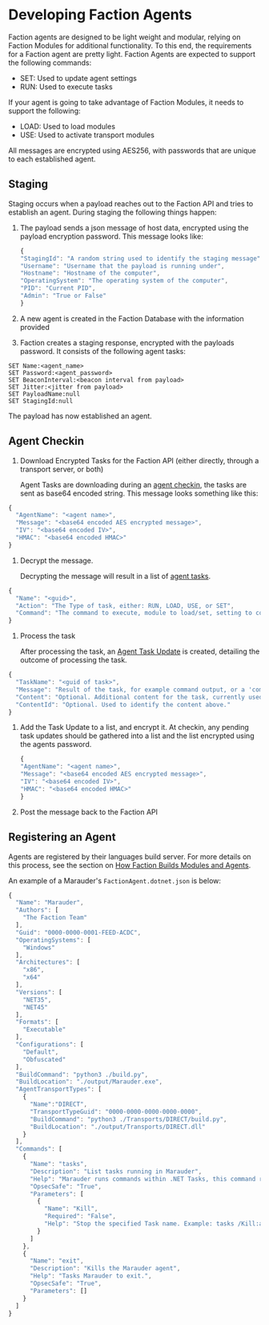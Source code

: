 # Developing Faction Agents

Faction agents are designed to be light weight and modular, relying on Faction Modules for additional functionality. To this end, the requirements for a Faction agent are pretty light. Faction Agents are expected to support the following commands:

* SET: Used to update agent settings
* RUN: Used to execute tasks

If your agent is going to take advantage of Faction Modules, it needs to support the following:

* LOAD: Used to load modules
* USE: Used to activate transport modules

All messages are encrypted using AES256, with passwords that are unique to each established agent.

## Staging

Staging occurs when a payload reaches out to the Faction API and tries to establish an agent. During staging the following things happen:

1. The payload sends a json message of host data, encrypted using the payload encryption password. This message looks like:

   ```javascript
   {
   "StagingId": "A random string used to identify the staging message",
   "Username": "Username that the payload is running under",
   "Hostname": "Hostname of the computer",
   "OperatingSystem": "The operating system of the computer",
   "PID": "Current PID",
   "Admin": "True or False"
   }
   ```

2. A new agent is created in the Faction Database with the information provided
3. Faction creates a staging response, encrypted with the payloads password. It consists of the following agent tasks:

```text
SET Name:<agent_name>
SET Password:<agent_password>
SET BeaconInterval:<beacon interval from payload>
SET Jitter:<jitter from payload>
SET PayloadName:null
SET StagingId:null
```

The payload has now established an agent.

## Agent Checkin

1. Download Encrypted Tasks for the Faction API \(either directly, through a transport server, or both\)

   Agent Tasks are downloading during an [agent checkin](api.md#agent-checkin), the tasks are sent as base64 encoded string. This message looks something like this:

```javascript
{
  "AgentName": "<agent name>",
  "Message": "<base64 encoded AES encrypted message>",
  "IV": "<base64 encoded IV>",
  "HMAC": "<base64 encoded HMAC>"
}
```

1. Decrypt the message.

   Decrypting the message will result in a list of [agent tasks](schema.md#agent-task). 

```javascript
{
  "Name": "<guid>",
  "Action": "The Type of task, either: RUN, LOAD, USE, or SET",
  "Command": "The command to execute, module to load/set, setting to configure, etc"
}
```

1. Process the task

   After processing the task, an [Agent Task Update](schema.md#agent-task-update) is created, detailing the outcome of processing the task. 

```javascript
{
  "TaskName": "<guid of task>",
  "Message": "Result of the task, for example command output, or a 'completed' message. This is printed to the console as part of the task update.",
  "Content": "Optional. Additional content for the task, currently used for file contents in upload/download commands",
  "ContentId": "Optional. Used to identify the content above."
}
```

1. Add the Task Update to a list, and encrypt it. At checkin, any pending task updates should be gathered into a list and the list encrypted using the agents password.

   ```javascript
   {
   "AgentName": "<agent name>",
   "Message": "<base64 encoded AES encrypted message>",
   "IV": "<base64 encoded IV>",
   "HMAC": "<base64 encoded HMAC>"
   }
   ```

2. Post the message back to the Faction API

## Registering an Agent

Agents are registered by their languages build server. For more details on this process, see the section on [How Faction Builds Modules and Agents](./#how-faction-builds-modules-and-agents).

An example of a Marauder's `FactionAgent.dotnet.json` is below:

```javascript
{
  "Name": "Marauder",
  "Authors": [
    "The Faction Team"
  ],
  "Guid": "0000-0000-0001-FEED-ACDC",
  "OperatingSystems": [
    "Windows"
  ],
  "Architectures": [
    "x86",
    "x64"
  ],
  "Versions": [
    "NET35",
    "NET45"
  ],
  "Formats": [
    "Executable"
  ],
  "Configurations": [
    "Default",
    "Obfuscated"
  ],
  "BuildCommand": "python3 ./build.py",
  "BuildLocation": "./output/Marauder.exe",
  "AgentTransportTypes": [
    {
      "Name":"DIRECT",
      "TransportTypeGuid": "0000-0000-0000-0000-0000",
      "BuildCommand": "python3 ./Transports/DIRECT/build.py",
      "BuildLocation": "./output/Transports/DIRECT.dll"
    }
  ],
  "Commands": [
    {
      "Name": "tasks",
      "Description": "List tasks running in Marauder",
      "Help": "Marauder runs commands within .NET Tasks, this command returns a list of any Tasks being run. You can kill a task using the /kill:<task_name> parameter.",
      "OpsecSafe": "True",
      "Parameters": [
        {
          "Name": "Kill",
          "Required": "False",
          "Help": "Stop the specified Task name. Example: tasks /Kill:abc1"
        }
      ]
    },
    {            
      "Name": "exit",
      "Description": "Kills the Marauder agent",
      "Help": "Tasks Marauder to exit.",
      "OpsecSafe": "True",
      "Parameters": []
    }
  ]
}
```


